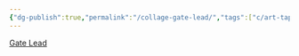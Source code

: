 ```yaml
---
{"dg-publish":true,"permalink":"/collage-gate-lead/","tags":["c/art-tape","c/geometric","c/yellow"],"created":"2024-01-02T08:49:56.175-05:00","updated":"2024-01-02T08:50:19.280-05:00"}
---
```



[Gate Lead](https://www.instagram.com/p/B7GbVjDhKEW/?img_index=1)
